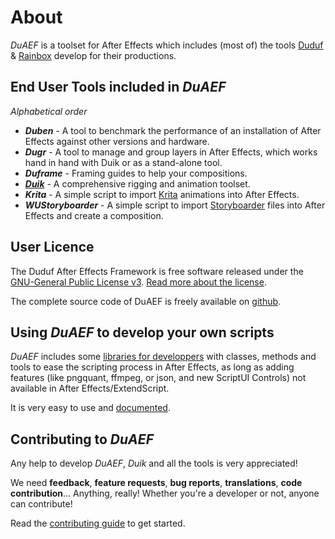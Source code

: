 # About

*DuAEF* is a toolset for After Effects which includes (most of) the tools [Duduf](http://duduf.com) & [Rainbox](https://rainboxprod.coop) develop for their productions.

## End User Tools included in *DuAEF*

*Alphabetical order*

- ***Duben***<!--(https://rainbox-dev.github.io/DuAEF_Duik/Documentation/Duben)--> - A tool to benchmark the performance of an installation of After Effects against other versions and hardware.
- ***Dugr***<!--(https://rainbox-dev.github.io/DuAEF_Duik/Documentation/Dugr)--> - A tool to manage and group layers in After Effects, which works hand in hand with Duik or as a stand-alone tool.
- ***Duframe***<!--(https://rainbox-dev.github.io/DuAEF_Duik/Documentation/Duframe)--> - Framing guides to help your compositions.
- [***Duik***](https://rainbox-dev.github.io/DuAEF_Duik/Guides/Duik/) - A comprehensive rigging and animation toolset.
- ***Krita*** - A simple script to import [Krita](https://krita.org) animations into After Effects.
- ***WUStoryboarder*** - A simple script to import [Storyboarder](https://wonderunit.com/storyboarder/) files into After Effects and create a composition.

## User Licence

The Duduf After Effects Framework is free software released under the [GNU-General Public License v3](https://github.com/Rainbox-dev/DuAEF_Duik/blob/master/LICENSE). [Read more about the license](License).

The complete source code of DuAEF is freely available on [github](https://github.com/Rainbox-dev/DuAEF_Duik/).

## Using *DuAEF* to develop your own scripts

*DuAEF* includes some [libraries for developpers](https://github.com/Rainbox-dev/DuAEF_Duik/tree/master/src) with classes, methods and tools to ease the scripting process in After Effects, as long as adding features (like pngquant, ffmpeg, or json, and new ScriptUI Controls) not available in After Effects/ExtendScript.

It is very easy to use and [documented](how-to.md).

## Contributing to *DuAEF*

Any help to develop *DuAEF*, *Duik* and all the tools is very appreciated!

We need **feedback**, **feature requests**, **bug reports**, **translations**, **code contribution**... Anything, really! Whether you're a developer or not, anyone can contribute!

Read the [contributing guide](contributing-guide.md) to get started.
